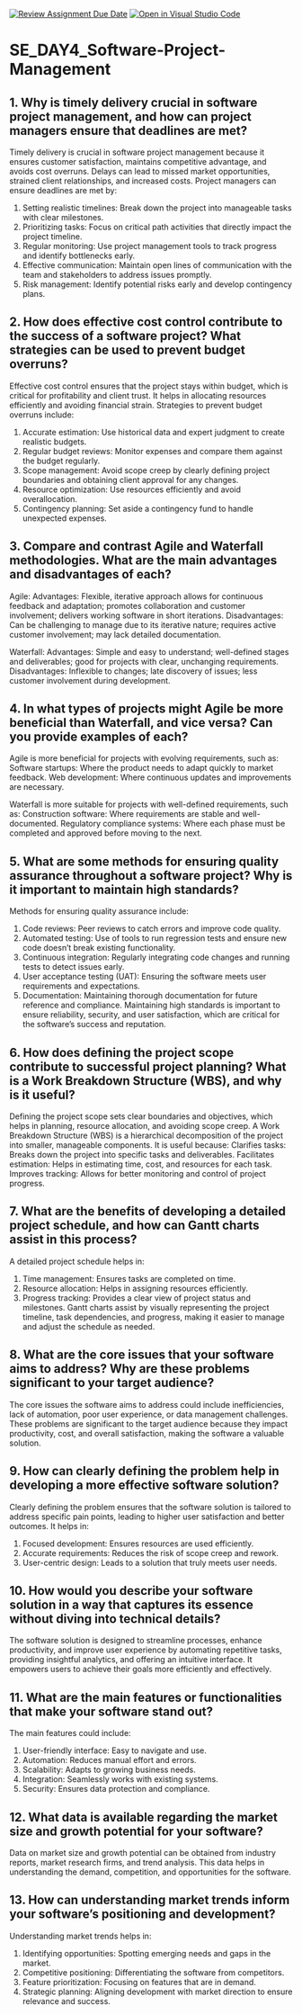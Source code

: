 [![Review Assignment Due Date](https://classroom.github.com/assets/deadline-readme-button-22041afd0340ce965d47ae6ef1cefeee28c7c493a6346c4f15d667ab976d596c.svg)](https://classroom.github.com/a/9pw6JKcu)
[![Open in Visual Studio Code](https://classroom.github.com/assets/open-in-vscode-2e0aaae1b6195c2367325f4f02e2d04e9abb55f0b24a779b69b11b9e10269abc.svg)](https://classroom.github.com/online_ide?assignment_repo_id=18445098&assignment_repo_type=AssignmentRepo)
# SE_DAY4_Software-Project-Management
## 1. Why is timely delivery crucial in software project management, and how can project managers ensure that deadlines are met?
Timely delivery is crucial in software project management because it ensures customer satisfaction, maintains competitive advantage, and avoids cost overruns. Delays can lead to missed market opportunities, strained client relationships, and increased costs. Project managers can ensure deadlines are met by:
1. Setting realistic timelines: Break down the project into manageable tasks with clear milestones.
2. Prioritizing tasks: Focus on critical path activities that directly impact the project timeline.
3. Regular monitoring: Use project management tools to track progress and identify bottlenecks early.
4. Effective communication: Maintain open lines of communication with the team and stakeholders to address issues promptly.
5. Risk management: Identify potential risks early and develop contingency plans.

## 2. How does effective cost control contribute to the success of a software project? What strategies can be used to prevent budget overruns?
Effective cost control ensures that the project stays within budget, which is critical for profitability and client trust. It helps in allocating resources efficiently and avoiding financial strain. Strategies to prevent budget overruns include:
1. Accurate estimation: Use historical data and expert judgment to create realistic budgets.
2. Regular budget reviews: Monitor expenses and compare them against the budget regularly.
3. Scope management: Avoid scope creep by clearly defining project boundaries and obtaining client approval for any changes.
4. Resource optimization: Use resources efficiently and avoid overallocation.
5. Contingency planning: Set aside a contingency fund to handle unexpected expenses.

## 3. Compare and contrast Agile and Waterfall methodologies. What are the main advantages and disadvantages of each?
Agile:
Advantages: Flexible, iterative approach allows for continuous feedback and adaptation; promotes collaboration and customer involvement; delivers working software in short iterations.
Disadvantages: Can be challenging to manage due to its iterative nature; requires active customer involvement; may lack detailed documentation.

Waterfall:
Advantages: Simple and easy to understand; well-defined stages and deliverables; good for projects with clear, unchanging requirements.
Disadvantages: Inflexible to changes; late discovery of issues; less customer involvement during development.

## 4. In what types of projects might Agile be more beneficial than Waterfall, and vice versa? Can you provide examples of each?
Agile is more beneficial for projects with evolving requirements, such as:
Software startups: Where the product needs to adapt quickly to market feedback.
Web development: Where continuous updates and improvements are necessary.

Waterfall is more suitable for projects with well-defined requirements, such as:
Construction software: Where requirements are stable and well-documented.
Regulatory compliance systems: Where each phase must be completed and approved before moving to the next.

## 5. What are some methods for ensuring quality assurance throughout a software project? Why is it important to maintain high standards?
Methods for ensuring quality assurance include:
1. Code reviews: Peer reviews to catch errors and improve code quality.
2. Automated testing: Use of tools to run regression tests and ensure new code doesn’t break existing functionality.
3. Continuous integration: Regularly integrating code changes and running tests to detect issues early.
4. User acceptance testing (UAT): Ensuring the software meets user requirements and expectations.
5. Documentation: Maintaining thorough documentation for future reference and compliance.
Maintaining high standards is important to ensure reliability, security, and user satisfaction, which are critical for the software’s success and reputation.

## 6. How does defining the project scope contribute to successful project planning? What is a Work Breakdown Structure (WBS), and why is it useful?
Defining the project scope sets clear boundaries and objectives, which helps in planning, resource allocation, and avoiding scope creep. A Work Breakdown Structure (WBS) is a hierarchical decomposition of the project into smaller, manageable components. It is useful because:
Clarifies tasks: Breaks down the project into specific tasks and deliverables.
Facilitates estimation: Helps in estimating time, cost, and resources for each task.
Improves tracking: Allows for better monitoring and control of project progress.

## 7. What are the benefits of developing a detailed project schedule, and how can Gantt charts assist in this process?
A detailed project schedule helps in:
1. Time management: Ensures tasks are completed on time.
2. Resource allocation: Helps in assigning resources efficiently.
3. Progress tracking: Provides a clear view of project status and milestones.
Gantt charts assist by visually representing the project timeline, task dependencies, and progress, making it easier to manage and adjust the schedule as needed.

## 8. What are the core issues that your software aims to address? Why are these problems significant to your target audience?
The core issues the software aims to address could include inefficiencies, lack of automation, poor user experience, or data management challenges. These problems are significant to the target audience because they impact productivity, cost, and overall satisfaction, making the software a valuable solution.

## 9. How can clearly defining the problem help in developing a more effective software solution?
Clearly defining the problem ensures that the software solution is tailored to address specific pain points, leading to higher user satisfaction and better outcomes. It helps in:
1. Focused development: Ensures resources are used efficiently.
2. Accurate requirements: Reduces the risk of scope creep and rework.
3. User-centric design: Leads to a solution that truly meets user needs.

## 10. How would you describe your software solution in a way that captures its essence without diving into technical details?
The software solution is designed to streamline processes, enhance productivity, and improve user experience by automating repetitive tasks, providing insightful analytics, and offering an intuitive interface. It empowers users to achieve their goals more efficiently and effectively.

## 11. What are the main features or functionalities that make your software stand out?
The main features could include:
1. User-friendly interface: Easy to navigate and use.
2. Automation: Reduces manual effort and errors.
3. Scalability: Adapts to growing business needs.
4. Integration: Seamlessly works with existing systems.
5. Security: Ensures data protection and compliance.
   
## 12. What data is available regarding the market size and growth potential for your software?
Data on market size and growth potential can be obtained from industry reports, market research firms, and trend analysis. This data helps in understanding the demand, competition, and opportunities for the software.

## 13. How can understanding market trends inform your software’s positioning and development?
Understanding market trends helps in:
1. Identifying opportunities: Spotting emerging needs and gaps in the market.
2. Competitive positioning: Differentiating the software from competitors.
3. Feature prioritization: Focusing on features that are in demand.
4. Strategic planning: Aligning development with market direction to ensure relevance and success.
